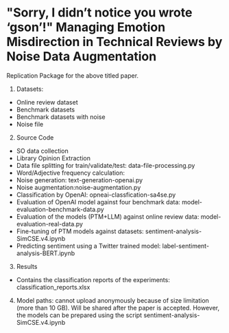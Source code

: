 # "Sorry, I didn’t notice you wrote ‘gson’!" Managing Emotion Misdirection in Technical Reviews by Noise Data Augmentation
Replication Package for the above titled paper.

1. Datasets:
- Online review dataset
- Benchmark datasets
- Benchmark datasets with noise
- Noise file
2. Source Code
- SO data collection
- Library Opinion Extraction
- Data file splitting for train/validate/test: data-file-processing.py
- Word/Adjective frequency calculation: 
- Noise generation: text-generation-openai.py
- Noise augmentation:noise-augmentation.py
- Classification by OpenAI: opneai-classfication-sa4se.py
- Evaluation of OpenAI model against four benchmark data: model-evaluation-benchmark-data.py
- Evaluation of the models (PTM+LLM) against online review data: model-evaluation-real-data.py
- Fine-tuning of PTM models against datasets: sentiment-analysis-SimCSE.v4.ipynb
- Predicting sentiment using a Twitter trained model: label-sentiment-analysis-BERT.ipynb
3. Results
- Contains the classification reports of the experiments: classification_reports.xlsx
4. Model paths: cannot upload anonymously because of size limitation (more than 10 GB). Will be shared after the paper is accepted. However, the models can be prepared using the script sentiment-analysis-SimCSE.v4.ipynb

